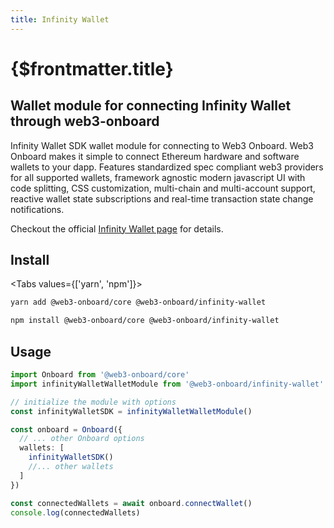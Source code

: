 ```yaml
---
title: Infinity Wallet
---
```


# {$frontmatter.title}

## Wallet module for connecting Infinity Wallet through web3-onboard

Infinity Wallet SDK wallet module for connecting to Web3 Onboard. Web3 Onboard makes it simple to connect Ethereum hardware and software wallets to your dapp. Features standardized spec compliant web3 providers for all supported wallets, framework agnostic modern javascript UI with code splitting, CSS customization, multi-chain and multi-account support, reactive wallet state subscriptions and real-time transaction state change notifications.

Checkout the official [Infinity Wallet page](https://infinitywallet.io/) for details.

## Install

<Tabs values={['yarn', 'npm']}>
<TabPanel value="yarn">

```sh copy
yarn add @web3-onboard/core @web3-onboard/infinity-wallet
```

  </TabPanel>
  <TabPanel value="npm">

```sh copy
npm install @web3-onboard/core @web3-onboard/infinity-wallet
```

  </TabPanel>
</Tabs>

## Usage

```typescript
import Onboard from '@web3-onboard/core'
import infinityWalletWalletModule from '@web3-onboard/infinity-wallet'

// initialize the module with options
const infinityWalletSDK = infinityWalletWalletModule()

const onboard = Onboard({
  // ... other Onboard options
  wallets: [
    infinityWalletSDK()
    //... other wallets
  ]
})

const connectedWallets = await onboard.connectWallet()
console.log(connectedWallets)
```
